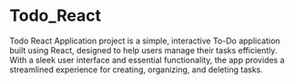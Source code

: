 # Todo_React

Todo React Application project is a simple, interactive To-Do application built using React, designed to help users manage their tasks efficiently. With a sleek user interface and essential functionality, the app provides a streamlined experience for creating, organizing, and deleting tasks.
